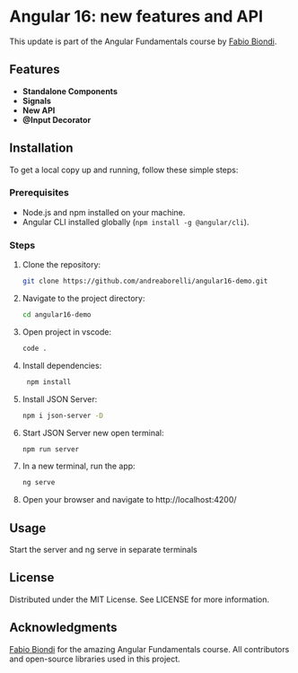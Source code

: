 # Angular 16: new features and API

This update is part of the Angular Fundamentals course by [Fabio Biondi](https://www.fabiobiondi.dev/).

## Features

- **Standalone Components**
- **Signals**
- **New API**
- **@Input Decorator**

## Installation

To get a local copy up and running, follow these simple steps:

### Prerequisites

- Node.js and npm installed on your machine.
- Angular CLI installed globally (`npm install -g @angular/cli`).

### Steps

1. Clone the repository:
   ```sh
   git clone https://github.com/andreaborelli/angular16-demo.git
2. Navigate to the project directory:
   ```sh
   cd angular16-demo
3. Open project in vscode:
   ```sh
   code .
4. Install dependencies:
   ```sh
    npm install
5. Install JSON Server:
   ```sh
   npm i json-server -D
6. Start JSON Server new open terminal:
   ```sh
   npm run server
7. In a new terminal, run the app:
   ```sh
   ng serve
8. Open your browser and navigate to http://localhost:4200/

## Usage

Start the server and ng serve in separate terminals

## License
Distributed under the MIT License. See LICENSE for more information.

## Acknowledgments
[Fabio Biondi](https://www.fabiobiondi.dev/) for the amazing Angular Fundamentals course.
All contributors and open-source libraries used in this project.




   









